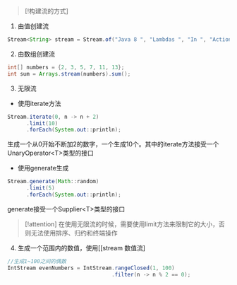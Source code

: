 
> [!构建流的方式] 

1. 由值创建流
```java
Stream<String> stream = Stream.of("Java 8 ", "Lambdas ", "In ", "Action"); 
```


2. 由数组创建流
```java
int[] numbers = {2, 3, 5, 7, 11, 13}; 
int sum = Arrays.stream(numbers).sum(); 
```

3. 无限流
* 使用iterate方法
```java
Stream.iterate(0, n -> n + 2) 
      .limit(10) 
      .forEach(System.out::println); 
```
生成一个从0开始不断加2的数字，一个生成10个。其中的iterate方法接受一个UnaryOperator\<T>类型的接口

* 使用generate生成
```java
Stream.generate(Math::random) 
      .limit(5) 
      .forEach(System.out::println); 
```
generate接受一个Supplier\<T>类型的接口



> [!attention] 
> 在使用无限流的时候，需要使用limit方法来限制它的大小，否则无法使用排序、归约和终端操作

4. 生成一个范围内的数值，使用[[stream 数值流]
```java
//生成1~100之间的偶数
IntStream evenNumbers = IntStream.rangeClosed(1, 100)  
                                 .filter(n -> n % 2 == 0);
```
